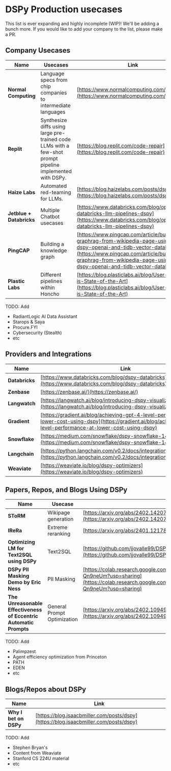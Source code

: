 # DSPy Production usecases

This list is ever expanding and highly incomplete (WIP)! We'll be adding a bunch more. If you would like to add your company to the list, please make a PR.

## Company Usecases

| **Name**           | **Usecases**               | **Link**                                                                                                                                                                                                                 |
|--------------------|----------------------------|---------------------------------------------------------------------------------------------------------------------------------------------------------------------------------------------------------------------------|
| **Normal Computing** | Language specs from chip companies to intermediate languages | [https://www.normalcomputing.com/](https://www.normalcomputing.com/)                                                                                                                                   |
| **Replit**         | Synthesize diffs using large pre-trained code LLMs with a few-shot prompt pipeline implemented with DSPy. | [https://blog.replit.com/code-repair](https://blog.replit.com/code-repair)                                                                                                                                  |
| **Haize Labs**     | Automated red-teaming for LLMs. | [https://blog.haizelabs.com/posts/dspy/](https://blog.haizelabs.com/posts/dspy/)                                                                                                                         |
| **Jetblue + Databricks** | Multiple Chatbot usecases  | [https://www.databricks.com/blog/optimizing-databricks-llm-pipelines-dspy](https://www.databricks.com/blog/optimizing-databricks-llm-pipelines-dspy)                                                    |
| **PingCAP**        | Building a knowledge graph  | [https://www.pingcap.com/article/building-a-graphrag-from-wikipedia-page-using-dspy-openai-and-tidb-vector-database/](https://www.pingcap.com/article/building-a-graphrag-from-wikipedia-page-using-dspy-openai-and-tidb-vector-database/) |
| **Plastic Labs**   | Different pipelines within Honcho | [https://blog.plasticlabs.ai/blog/User-State-is-State-of-the-Art](https://blog.plasticlabs.ai/blog/User-State-is-State-of-the-Art)                                                                       |

TODO: Add

* RadiantLogic AI Data Assistant
* Starops & Saya
* Procure.FYI
* Cybersecurity (Stealth)
* etc

## Providers and Integrations

| **Name**           | **Link**                                                                                                                                                  |
|--------------------|------------------------------------------------------------------------------------------------------------------------------------------------------------|
| **Databricks**     | [https://www.databricks.com/blog/dspy-databricks](https://www.databricks.com/blog/dspy-databricks)                                                                                                |
| **Zenbase**        | [https://zenbase.ai/](https://zenbase.ai/)                                                                                                                                                        |
| **Langwatch**      | [https://langwatch.ai/blog/introducing-dspy-visualizer](https://langwatch.ai/blog/introducing-dspy-visualizer)                                                                                    |
| **Gradient**       | [https://gradient.ai/blog/achieving-gpt-4-level-performance-at-lower-cost-using-dspy](https://gradient.ai/blog/achieving-gpt-4-level-performance-at-lower-cost-using-dspy)                         |
| **Snowflake**      | [https://medium.com/snowflake/dspy-snowflake-140d6d947d73](https://medium.com/snowflake/dspy-snowflake-140d6d947d73)                                                                              |
| **Langchain**      | [https://python.langchain.com/v0.2/docs/integrations/providers/dspy/](https://python.langchain.com/v0.2/docs/integrations/providers/dspy/)                                                      |
| **Weaviate**       | [https://weaviate.io/blog/dspy-optimizers](https://weaviate.io/blog/dspy-optimizers)                                                                                                            |

## Papers, Repos, and Blogs Using DSPy

| **Name**                | **Usecase**             | **Link**                                                                                                                                                           |
|-------------------------|-------------------------|--------------------------------------------------------------------------------------------------------------------------------------------------------------------|
| **SToRM**               | Wikipage generation     | [https://arxiv.org/abs/2402.14207v1](https://arxiv.org/abs/2402.14207v1)                                                                                           |
| **IReRa**               | Extreme reranking       | [https://arxiv.org/abs/2401.12178](https://arxiv.org/abs/2401.12178)                                                                                               |
| **Optimizing LM for Text2SQL using DSPy** | Text2SQL                | [https://github.com/jjovalle99/DSPy-Text2SQL](https://github.com/jjovalle99/DSPy-Text2SQL)                                                                          |
| **DSPy PII Masking Demo by Eric Ness** | PII Masking             | [https://colab.research.google.com/drive/1KZR1sGTp_RLWUJPAiK1FKPKI-Qn9neUm?usp=sharing](https://colab.research.google.com/drive/1KZR1sGTp_RLWUJPAiK1FKPKI-Qn9neUm?usp=sharing) |
| **The Unreasonable Effectiveness of Eccentric Automatic Prompts** | General Prompt Optimization | [https://arxiv.org/abs/2402.10949v2](https://arxiv.org/abs/2402.10949v2)                                                                                           |

TODO: Add

* Palimpzest
* Agent efficiency optimization from Princeton
* PATH
* EDEN
* etc

## Blogs/Repos about DSPy

| **Name**                     | **Link**                                                                                                                                                    |
|------------------------------|--------------------------------------------------------------------------------------------------------------------------------------------------------------|
| **Why I bet on DSPy**         | [https://blog.isaacbmiller.com/posts/dspy](https://blog.isaacbmiller.com/posts/dspy)                                                                                                             |

TODO: Add

* Stephen Bryan's
* Content from Weaviate
* Stanford CS 224U material
* etc
